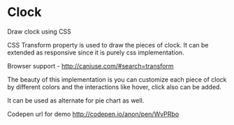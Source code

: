 # Clock
Draw clock using CSS

CSS Transform property is used to draw the pieces of clock. It can be extended as responsive since it is purely css implementation.

Browser support - http://caniuse.com/#search=transform

The beauty of this implementation is you can customize each piece of clock by different colors and the interactions like hover, click also can be added.

It can be used as alternate for pie chart as well.

Codepen url for demo http://codepen.io/anon/pen/WvPRbo